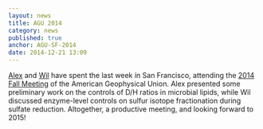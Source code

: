 ```yaml
---
layout: news
title: AGU 2014
category: news 
published: true 
anchor: AGU-SF-2014
date: 2014-12-21 13:09
---
```


[Alex](http://bradleylab.wustl.edu/team/alex/) and [Wil](http://bradleylab.wustl.edu/team/wil/) have spent the last week in San Francisco, attending the [2014 Fall Meeting](http://fallmeeting.agu.org/2014/) of the American Geophysical Union. Alex presented some preliminary work on the controls of D/H ratios in microbial lipids, while Wil discussed enzyme-level controls on sulfur isotope fractionation during sulfate reduction. Altogether, a productive meeting, and looking forward to 2015!
